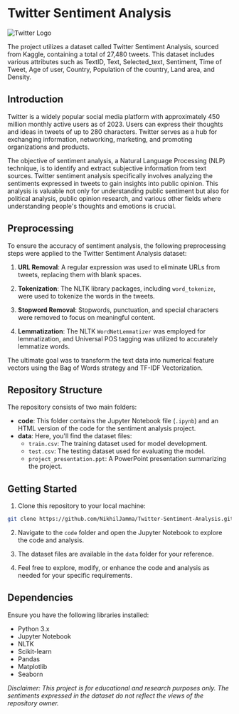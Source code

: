 # Twitter Sentiment Analysis

![Twitter Logo](https://cdn4.iconfinder.com/data/icons/social-media-2210/24/Twitter-512.png)

The project utilizes a dataset called Twitter Sentiment Analysis, sourced from Kaggle, containing a total of 27,480 tweets. This dataset includes various attributes such as TextID, Text, Selected_text, Sentiment, Time of Tweet, Age of user, Country, Population of the country, Land area, and Density.

## Introduction

Twitter is a widely popular social media platform with approximately 450 million monthly active users as of 2023. Users can express their thoughts and ideas in tweets of up to 280 characters. Twitter serves as a hub for exchanging information, networking, marketing, and promoting organizations and products. 

The objective of sentiment analysis, a Natural Language Processing (NLP) technique, is to identify and extract subjective information from text sources. Twitter sentiment analysis specifically involves analyzing the sentiments expressed in tweets to gain insights into public opinion. This analysis is valuable not only for understanding public sentiment but also for political analysis, public opinion research, and various other fields where understanding people's thoughts and emotions is crucial.

## Preprocessing

To ensure the accuracy of sentiment analysis, the following preprocessing steps were applied to the Twitter Sentiment Analysis dataset:

1. **URL Removal**: A regular expression was used to eliminate URLs from tweets, replacing them with blank spaces.

2. **Tokenization**: The NLTK library packages, including `word_tokenize`, were used to tokenize the words in the tweets.

3. **Stopword Removal**: Stopwords, punctuation, and special characters were removed to focus on meaningful content.

4. **Lemmatization**: The NLTK `WordNetLemmatizer` was employed for lemmatization, and Universal POS tagging was utilized to accurately lemmatize words.

The ultimate goal was to transform the text data into numerical feature vectors using the Bag of Words strategy and TF-IDF Vectorization.

## Repository Structure

The repository consists of two main folders:

- **code**: This folder contains the Jupyter Notebook file (`.ipynb`) and an HTML version of the code for the sentiment analysis project.
- **data**: Here, you'll find the dataset files:
  - `train.csv`: The training dataset used for model development.
  - `test.csv`: The testing dataset used for evaluating the model.
  - `project_presentation.ppt`: A PowerPoint presentation summarizing the project.

## Getting Started

1. Clone this repository to your local machine:

```bash
git clone https://github.com/NikhilJamma/Twitter-Sentiment-Analysis.git
```

2. Navigate to the `code` folder and open the Jupyter Notebook to explore the code and analysis.

3. The dataset files are available in the `data` folder for your reference.

4. Feel free to explore, modify, or enhance the code and analysis as needed for your specific requirements.

## Dependencies

Ensure you have the following libraries installed:

- Python 3.x
- Jupyter Notebook
- NLTK
- Scikit-learn
- Pandas
- Matplotlib
- Seaborn

*Disclaimer: This project is for educational and research purposes only. The sentiments expressed in the dataset do not reflect the views of the repository owner.*
